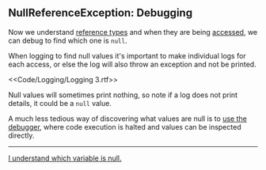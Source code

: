## NullReferenceException: Debugging
Now we understand [reference types](Reference%20Types.md) and when they are being [accessed](Access.md), we can debug to find which one is `null`.  

When logging to find null values it's important to make individual logs for each access, or else the log will also throw an exception and not be printed.

<<Code/Logging/Logging 3.rtf>>

Null values will sometimes print nothing, so note if a log does not print details, it could be a `null` value.

A much less tedious way of discovering what values are null is to [use the debugger](../../../Debugging/Debugger.md), where code execution is halted and values can be inspected directly.

---  

[I understand which variable is null.](Options.md)